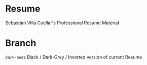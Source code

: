 # Resume
Sebastian Villa Cuellar's Professional Resume Material

# Branch
`dark-mode`
Black / Dark-Grey / Inverted version of current Resume 